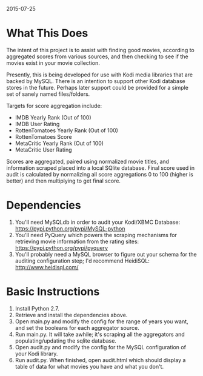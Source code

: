 2015-07-25

What This Does
==============
The intent of this project is to assist with finding good movies, according to aggregated scores from various sources, and then checking to see if the movies exist in your movie collection.

Presently, this is being developed for use with Kodi media libraries that are backed by MySQL. There is an intention to support other Kodi database stores in the future. Perhaps later support could be provided for a simple set of sanely named files/folders.

Targets for score aggregation include:
- IMDB Yearly Rank (Out of 100)
- IMDB User Rating
- RottenTomatoes Yearly Rank (Out of 100)
- RottenTomatoes Score
- MetaCritic Yearly Rank (Out of 100)
- MetaCritic User Rating

Scores are aggregated, paired using normalized movie titles, and information scraped placed into a local SQlite database. Final score used in audit is calculated by normalizing all score aggregations 0 to 100 (higher is better) and then multiplying to get final score.

Dependencies
============
1. You'll need MySQLdb in order to audit your Kodi/XBMC Database: https://pypi.python.org/pypi/MySQL-python
2. You'll need PyQuery which powers the scraping mechanisms for retrieving movie information from the rating sites: https://pypi.python.org/pypi/pyquery
3. You'll probably need a MySQL browser to figure out your schema for the auditing configuration step; I'd recommend HeidiSQL: http://www.heidisql.com/

Basic Instructions
==================
1. Install Python 2.7.
2. Retrieve and install the dependencies above.
3. Open main.py and modify the config for the range of years you want, and set the booleans for each aggregator source.
4. Run main.py. It will take awhile; it's scraping all the aggregators and populating/updating the sqlite database.
5. Open audit.py and modify the config for the MySQL configuration of your Kodi library.
6. Run audit.py. When finished, open audit.html which should display a table of data for what movies you have and what you don't.